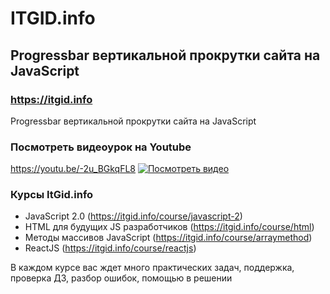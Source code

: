 # ITGID.info
## Progressbar вертикальной прокрутки сайта на JavaScript
### https://itgid.info

Progressbar вертикальной прокрутки сайта на JavaScript
### Посмотреть видеоурок на Youtube
https://youtu.be/-2u_BGkqFL8
[![Посмотреть видео](https://github.com/itgidinfo/scroll_progressbar/blob/master/images/cover.png?raw=true)](https://youtu.be/-2u_BGkqFL8)

### Курсы ItGid.info

- JavaScript 2.0 (https://itgid.info/course/javascript-2)
- HTML для будущих JS разработчиков (https://itgid.info/course/html)
- Методы массивов JavaScript (https://itgid.info/course/arraymethod)
- ReactJS (https://itgid.info/course/reactjs)

В каждом курсе вас ждет много практических задач, поддержка, проверка ДЗ, разбор ошибок, помощью в решении
